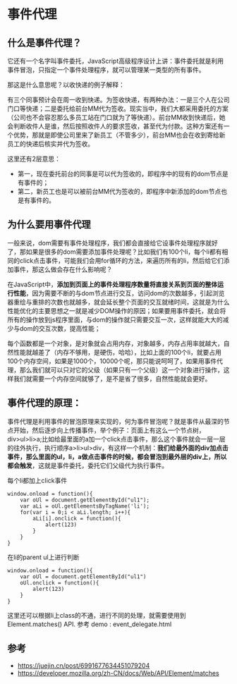 # 事件代理

## 什么是事件代理？

它还有一个名字叫事件委托，JavaScript高级程序设计上讲：事件委托就是利用事件冒泡，只指定一个事件处理程序，就可以管理某一类型的所有事件。

那这是什么意思呢？以收快递的例子解释：

有三个同事预计会在周一收到快递。为签收快递，有两种办法：一是三个人在公司门口等快递；二是委托给前台MM代为签收。现实当中，我们大都采用委托的方案（公司也不会容忍那么多员工站在门口就为了等快递）。前台MM收到快递后，她会判断收件人是谁，然后按照收件人的要求签收，甚至代为付款。这种方案还有一个优势，那就是即使公司里来了新员工（不管多少），前台MM也会在收到寄给新员工的快递后核实并代为签收。

这里还有2层意思：
- 第一，现在委托前台的同事是可以代为签收的，即程序中的现有的dom节点是有事件的；
- 第二，新员工也是可以被前台MM代为签收的，即程序中新添加的dom节点也是有事件的。


## 为什么要用事件代理
一般来说，dom需要有事件处理程序，我们都会直接给它设事件处理程序就好了，那如果是很多的dom需要添加事件处理呢？比如我们有100个li，每个li都有相同的click点击事件，可能我们会用for循环的方法，来遍历所有的li，然后给它们添加事件，那这么做会存在什么影响呢？

在JavaScript中，<strong>添加到页面上的事件处理程序数量将直接关系到页面的整体运行性能</strong>，因为需要不断的与dom节点进行交互，访问dom的次数越多，引起浏览器重绘与重排的次数也就越多，就会延长整个页面的交互就绪时间，这就是为什么性能优化的主要思想之一就是减少DOM操作的原因；如果要用事件委托，就会将所有的操作放到js程序里面，与dom的操作就只需要交互一次，这样就能大大的减少与dom的交互次数，提高性能；

每个函数都是一个对象，是对象就会占用内存，对象越多，内存占用率就越大，自然性能就越差了（内存不够用，是硬伤，哈哈），比如上面的100个li，就要占用100个内存空间，如果是1000个，10000个呢，那只能说呵呵了，如果用事件代理，那么我们就可以只对它的父级（如果只有一个父级）这一个对象进行操作，这样我们就需要一个内存空间就够了，是不是省了很多，自然性能就会更好。


## 事件代理的原理：
事件代理是利用事件的冒泡原理来实现的，何为事件冒泡呢？就是事件从最深的节点开始，然后逐步向上传播事件，举个例子：页面上有这么一个节点树，div>ul>li>a;比如给最里面的a加一个click点击事件，那么这个事件就会一层一层的往外执行，执行顺序a>li>ul>div，有这样一个机制：<strong>我们给最外面的div加点击事件，那么里面的ul，li，a做点击事件的时候，都会冒泡到最外层的div上，所以都会触发</strong>，这就是事件委托，委托它们父级代为执行事件。


每个li都加上click事件
```
window.onload = function(){
    var oUl = document.getElementById("ul1");
    var aLi = oUl.getElementsByTagName('li');
    for(var i = 0;i < aLi.length; i++){
        aLi[i].onclick = function(){
            alert(123)
        }
    }
}
```

在li的parent ul上进行判断
```
window.onload = function(){
    var oUl = document.getElementById("ul1")
    oUl.onclick = function(){
        alert(123)
    }
}
```
这里还可以根据li上class的不通，进行不同的处理，就需要使用到 Element.matches() API.
参考 demo : event_delegate.html

## 参考
- https://juejin.cn/post/6991677634451079204
- https://developer.mozilla.org/zh-CN/docs/Web/API/Element/matches